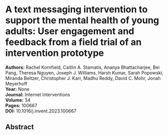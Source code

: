 # A text messaging intervention to support the mental health of young adults: User engagement and feedback from a field trial of an intervention prototype

**Authors:** Rachel Kornfield, Caitlin A. Stamatis, Ananya Bhattacharjee, Bei Pang, Theresa Nguyen, Joseph J. Williams, Harsh Kumar, Sarah Popowski, Miranda Beltzer, Christopher J. Karr, Madhu Reddy, David C. Mohr, Jonah Meyerhoff  
**Year:** None  
**Journal:** Internet Interventions  
**Volume:** 34  
**Pages:** 100667  
**DOI:** 10.1016/j.invent.2023.100667  

## Abstract


